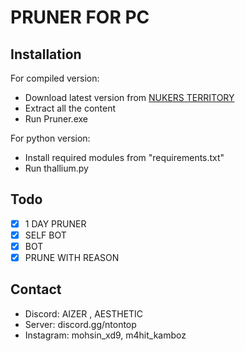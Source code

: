 # PRUNER FOR PC
## Installation
For compiled version:

- Download latest version from [NUKERS TERRITORY](https://discord.gg/ntontop)
- Extract all the content
- Run Pruner.exe

For python version:

- Install required modules from "requirements.txt"
- Run thallium.py
## Todo
- [x] 1 DAY PRUNER
- [X] SELF BOT
- [X] BOT
- [X] PRUNE WITH REASON
## Contact
- Discord: AIZER , AESTHETIC
- Server: discord.gg/ntontop
- Instagram: mohsin_xd9, m4hit_kamboz
